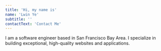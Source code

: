 ```yaml
---
title: 'Hi, my name is'
name: 'Lwin Ye'
subtitle: ''
contactText: 'Contact Me'
---
```


I am a software engineer based in San Francisco Bay Area. I specialize in building exceptional, high-quality websites and applications.

